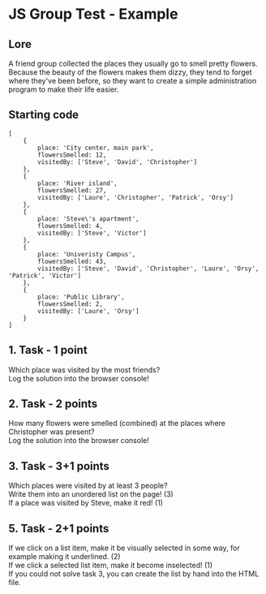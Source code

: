 # JS Group Test - Example
## Lore
A friend group collected the places they usually go to smell pretty flowers. Because the beauty of the flowers makes them dizzy, they tend to forget where they've been before, so they want to create a simple administration program to make their life easier.

## Starting code
```JS
[
    {
        place: 'City center, main park',
        flowersSmelled: 12,
        visitedBy: ['Steve', 'David', 'Christopher']
    },
    {
        place: 'River island',
        flowersSmelled: 27,
        visitedBy: ['Laure', 'Christopher', 'Patrick', 'Orsy']
    },
    {
        place: 'Steve\'s apartment',
        flowersSmelled: 4,
        visitedBy: ['Steve', 'Victor']
    },
    {
        place: 'Univeristy Campus',
        flowersSmelled: 43,
        visitedBy: ['Steve', 'David', 'Christopher', 'Laure', 'Orsy', 'Patrick', 'Victor']
    },
    {
        place: 'Public Library',
        flowersSmelled: 2,
        visitedBy: ['Laure', 'Orsy']
    }
]
```

## 1. Task - 1 point
Which place was visited by the most friends?  
Log the solution into the browser console!

## 2. Task - 2 points
How many flowers were smelled (combined) at the places where Christopher was present?  
Log the solution into the browser console!

## 3. Task - 3+1 points
Which places were visited by at least 3 people?  
Write them into an unordered list on the page! (3)  
If a place was visited by Steve, make it red! (1)  

## 5. Task - 2+1 points
If we click on a list item, make it be visually selected in some way, for example making it underlined. (2)  
If we click a selected list item, make it become inselected! (1)  
If you could not solve task 3, you can create the list by hand into the HTML file.


